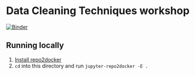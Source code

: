 # Data Cleaning Techniques workshop

[![Binder](https://mybinder.org/badge_logo.svg)](https://mybinder.org/v2/gh/afeld/data-cleaning/HEAD)

## Running locally

1. [Install repo2docker](https://repo2docker.readthedocs.io/en/latest/install.html)
1. `cd` into this directory and run `jupyter-repo2docker -E .`
